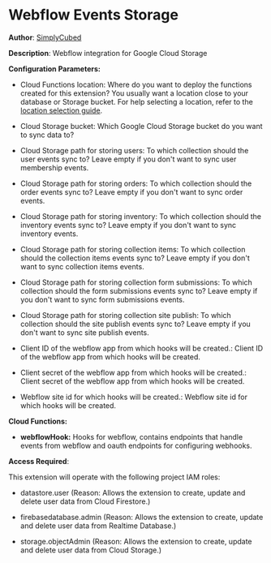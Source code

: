 # Webflow Events Storage

**Author**: [SimplyCubed](https://simplycubed.com)

**Description**: Webflow integration for Google Cloud Storage

**Configuration Parameters:**

- Cloud Functions location: Where do you want to deploy the functions created for this extension? You usually want a location close to your database or Storage bucket. For help selecting a location, refer to the [location selection guide](https://firebase.google.com/docs/functions/locations).

- Cloud Storage bucket: Which Google Cloud Storage bucket do you want to sync data to?

- Cloud Storage path for storing users: To which collection should the user events sync to? Leave empty if you don't want to sync user membership events.

- Cloud Storage path for storing orders: To which collection should the order events sync to? Leave empty if you don't want to sync order events.

- Cloud Storage path for storing inventory: To which collection should the inventory events sync to? Leave empty if you don't want to sync inventory events.

- Cloud Storage path for storing collection items: To which collection should the collection items events sync to? Leave empty if you don't want to sync collection items events.

- Cloud Storage path for storing collection form submissions: To which collection should the form submissions events sync to? Leave empty if you don't want to sync form submissions events.

- Cloud Storage path for storing collection site publish: To which collection should the site publish events sync to? Leave empty if you don't want to sync site publish events.

- Client ID of the webflow app from which hooks will be created.: Client ID of the webflow app from which hooks will be created.

- Client secret of the webflow app from which hooks will be created.: Client secret of the webflow app from which hooks will be created.

- Webflow site id for which hooks will be created.: Webflow site id for which hooks will be created.

**Cloud Functions:**

- **webflowHook:** Hooks for webflow, contains endpoints that handle events from webflow and oauth endpoints for configuring webhooks.

**Access Required**:

This extension will operate with the following project IAM roles:

- datastore.user (Reason: Allows the extension to create, update and delete user data from Cloud Firestore.)

- firebasedatabase.admin (Reason: Allows the extension to create, update and delete user data from Realtime Database.)

- storage.objectAdmin (Reason: Allows the extension to create, update and delete user data from Cloud Storage.)
